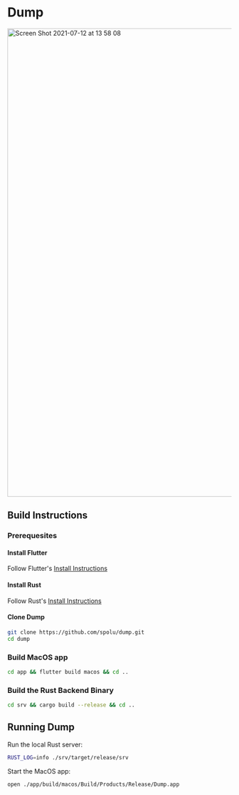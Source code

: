 # Dump

<img width="1050" alt="Screen Shot 2021-07-12 at 13 58 08" src="https://user-images.githubusercontent.com/15067/125283961-3488cc00-e319-11eb-9df0-b015785005d7.png">

## Build Instructions

### Prerequesites

#### Install Flutter

Follow Flutter's [Install Instructions](https://flutter.dev/docs/get-started/install)

#### Install Rust

Follow Rust's [Install Instructions](https://www.rust-lang.org/tools/install)

#### Clone Dump

```bash
git clone https://github.com/spolu/dump.git
cd dump
```

### Build MacOS app

```bash
cd app && flutter build macos && cd ..
```

### Build the Rust Backend Binary

```bash
cd srv && cargo build --release && cd ..
```

## Running Dump

Run the local Rust server:

```bash
RUST_LOG=info ./srv/target/release/srv
```

Start the MacOS app:
```bash
open ./app/build/macos/Build/Products/Release/Dump.app
```
